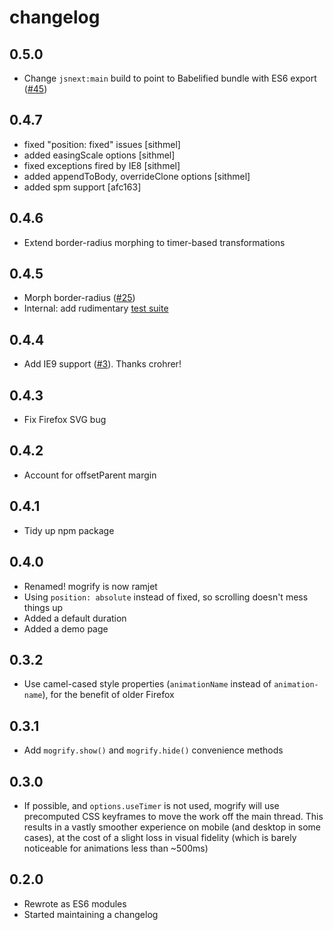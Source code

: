 # changelog

## 0.5.0

* Change `jsnext:main` build to point to Babelified bundle with ES6 export ([#45](https://github.com/Rich-Harris/ramjet/pull/45))

## 0.4.7

* fixed "position: fixed" issues [sithmel]
* added easingScale options [sithmel]
* fixed exceptions fired by IE8 [sithmel]
* added appendToBody, overrideClone options [sithmel]
* added spm support [afc163]

## 0.4.6

* Extend border-radius morphing to timer-based transformations

## 0.4.5

* Morph border-radius ([#25](https://github.com/Rich-Harris/ramjet/issues/25))
* Internal: add rudimentary [test suite](http://www.rich-harris.co.uk/ramjet/test.html)

## 0.4.4

* Add IE9 support ([#3](https://github.com/Rich-Harris/ramjet/issues/3)). Thanks crohrer!

## 0.4.3

* Fix Firefox SVG bug

## 0.4.2

* Account for offsetParent margin

## 0.4.1

* Tidy up npm package

## 0.4.0

* Renamed! mogrify is now ramjet
* Using `position: absolute` instead of fixed, so scrolling doesn't mess things up
* Added a default duration
* Added a demo page

## 0.3.2

* Use camel-cased style properties (`animationName` instead of `animation-name`), for the benefit of older Firefox

## 0.3.1

* Add `mogrify.show()` and `mogrify.hide()` convenience methods

## 0.3.0

* If possible, and `options.useTimer` is not used, mogrify will use precomputed CSS keyframes to move the work off the main thread. This results in a vastly smoother experience on mobile (and desktop in some cases), at the cost of a slight loss in visual fidelity (which is barely noticeable for animations less than ~500ms)

## 0.2.0

* Rewrote as ES6 modules
* Started maintaining a changelog
